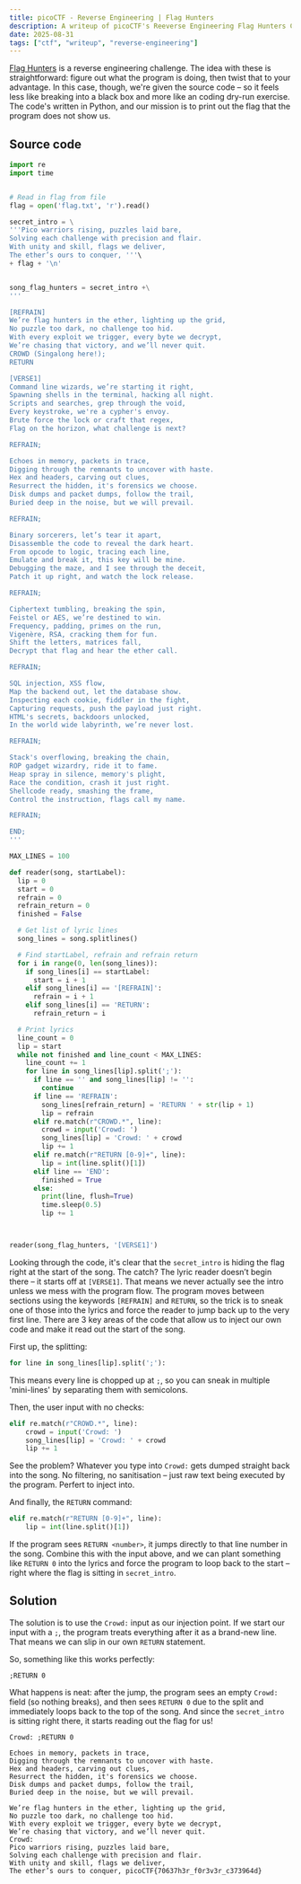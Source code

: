 ```yaml
---
title: picoCTF - Reverse Engineering | Flag Hunters
description: A writeup of picoCTF's Reeverse Engineering Flag Hunters Challenge
date: 2025-08-31
tags: ["ctf", "writeup", "reverse-engineering"]
---
```


[Flag Hunters](https://play.picoctf.org/practice/challenge/472?category=3&difficulty=1&page=1) is a reverse engineering challenge. The idea with these is straightforward: figure out what the program is doing, then twist that to your advantage. In this case, though, we're given the source code – so it feels less like breaking into a black box and more like an coding dry-run exercise. The code's written in Python, and our mission is to print out the flag that the program does not show us.

## Source code

```python lyric-reader.py
import re
import time


# Read in flag from file
flag = open('flag.txt', 'r').read()

secret_intro = \
'''Pico warriors rising, puzzles laid bare,
Solving each challenge with precision and flair.
With unity and skill, flags we deliver,
The ether’s ours to conquer, '''\
+ flag + '\n'


song_flag_hunters = secret_intro +\
'''

[REFRAIN]
We’re flag hunters in the ether, lighting up the grid,
No puzzle too dark, no challenge too hid.
With every exploit we trigger, every byte we decrypt,
We’re chasing that victory, and we’ll never quit.
CROWD (Singalong here!);
RETURN

[VERSE1]
Command line wizards, we’re starting it right,
Spawning shells in the terminal, hacking all night.
Scripts and searches, grep through the void,
Every keystroke, we're a cypher's envoy.
Brute force the lock or craft that regex,
Flag on the horizon, what challenge is next?

REFRAIN;

Echoes in memory, packets in trace,
Digging through the remnants to uncover with haste.
Hex and headers, carving out clues,
Resurrect the hidden, it's forensics we choose.
Disk dumps and packet dumps, follow the trail,
Buried deep in the noise, but we will prevail.

REFRAIN;

Binary sorcerers, let’s tear it apart,
Disassemble the code to reveal the dark heart.
From opcode to logic, tracing each line,
Emulate and break it, this key will be mine.
Debugging the maze, and I see through the deceit,
Patch it up right, and watch the lock release.

REFRAIN;

Ciphertext tumbling, breaking the spin,
Feistel or AES, we’re destined to win.
Frequency, padding, primes on the run,
Vigenère, RSA, cracking them for fun.
Shift the letters, matrices fall,
Decrypt that flag and hear the ether call.

REFRAIN;

SQL injection, XSS flow,
Map the backend out, let the database show.
Inspecting each cookie, fiddler in the fight,
Capturing requests, push the payload just right.
HTML's secrets, backdoors unlocked,
In the world wide labyrinth, we’re never lost.

REFRAIN;

Stack's overflowing, breaking the chain,
ROP gadget wizardry, ride it to fame.
Heap spray in silence, memory's plight,
Race the condition, crash it just right.
Shellcode ready, smashing the frame,
Control the instruction, flags call my name.

REFRAIN;

END;
'''

MAX_LINES = 100

def reader(song, startLabel):
  lip = 0
  start = 0
  refrain = 0
  refrain_return = 0
  finished = False

  # Get list of lyric lines
  song_lines = song.splitlines()

  # Find startLabel, refrain and refrain return
  for i in range(0, len(song_lines)):
    if song_lines[i] == startLabel:
      start = i + 1
    elif song_lines[i] == '[REFRAIN]':
      refrain = i + 1
    elif song_lines[i] == 'RETURN':
      refrain_return = i

  # Print lyrics
  line_count = 0
  lip = start
  while not finished and line_count < MAX_LINES:
    line_count += 1
    for line in song_lines[lip].split(';'):
      if line == '' and song_lines[lip] != '':
        continue
      if line == 'REFRAIN':
        song_lines[refrain_return] = 'RETURN ' + str(lip + 1)
        lip = refrain
      elif re.match(r"CROWD.*", line):
        crowd = input('Crowd: ')
        song_lines[lip] = 'Crowd: ' + crowd
        lip += 1
      elif re.match(r"RETURN [0-9]+", line):
        lip = int(line.split()[1])
      elif line == 'END':
        finished = True
      else:
        print(line, flush=True)
        time.sleep(0.5)
        lip += 1



reader(song_flag_hunters, '[VERSE1]')
```

Looking through the code, it's clear that the `secret_intro` is hiding the flag right at the start of the song. The catch? The lyric reader doesn’t begin there – it starts off at `[VERSE1]`. That means we never actually see the intro unless we mess with the program flow. The program moves between sections using the keywords `[REFRAIN]` and `RETURN`, so the trick is to sneak one of those into the lyrics and force the reader to jump back up to the very first line. There are 3 key areas of the code that allow us to inject our own code and make it read out the start of the song.

First up, the splitting:

```python
for line in song_lines[lip].split(';'):
```

This means every line is chopped up at `;`, so you can sneak in multiple 'mini-lines' by separating them with semicolons.

Then, the user input with no checks:

```python
elif re.match(r"CROWD.*", line):
    crowd = input('Crowd: ')
    song_lines[lip] = 'Crowd: ' + crowd
    lip += 1
```

See the problem? Whatever you type into `Crowd:` gets dumped straight back into the song. No filtering, no sanitisation – just raw text being executed by the program. Perfert to inject into.

And finally, the `RETURN` command:

```python
elif re.match(r"RETURN [0-9]+", line):
    lip = int(line.split()[1])
```

If the program sees `RETURN <number>`, it jumps directly to that line number in the song. Combine this with the input above, and we can plant something like `RETURN 0` into the lyrics and force the program to loop back to the start – right where the flag is sitting in `secret_intro`.

## Solution

The solution is to use the `Crowd:` input as our injection point. If we start our input with a `;`, the program treats everything after it as a brand-new line. That means we can slip in our own `RETURN` statement.

So, something like this works perfectly:

```
;RETURN 0
```

What happens is neat: after the jump, the program sees an empty `Crowd:` field (so nothing breaks), and then sees `RETURN 0` due to the split and immediately loops back to the top of the song. And since the `secret_intro` is sitting right there, it starts reading out the flag for us!

```
Crowd: ;RETURN 0

Echoes in memory, packets in trace,
Digging through the remnants to uncover with haste.
Hex and headers, carving out clues,
Resurrect the hidden, it's forensics we choose.
Disk dumps and packet dumps, follow the trail,
Buried deep in the noise, but we will prevail.

We’re flag hunters in the ether, lighting up the grid,
No puzzle too dark, no challenge too hid.
With every exploit we trigger, every byte we decrypt,
We’re chasing that victory, and we’ll never quit.
Crowd:
Pico warriors rising, puzzles laid bare,
Solving each challenge with precision and flair.
With unity and skill, flags we deliver,
The ether’s ours to conquer, picoCTF{70637h3r_f0r3v3r_c373964d}
```

